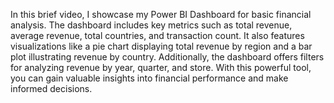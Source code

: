 In this brief video, I showcase my Power BI Dashboard for basic financial analysis. The dashboard includes key metrics such as total revenue, average revenue, total countries, and transaction count. It also features visualizations like a pie chart displaying total revenue by region and a bar plot illustrating revenue by country. Additionally, the dashboard offers filters for analyzing revenue by year, quarter, and store. With this powerful tool, you can gain valuable insights into financial performance and make informed decisions.
